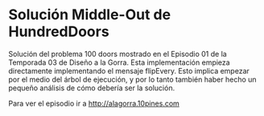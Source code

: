 # Solución Middle-Out de HundredDoors
Solución del problema 100 doors mostrado en el Episodio 01 de la Temporada 03
de Diseño a la Gorra.
Esta implementación empieza directamente implementando 
el mensaje flipEvery.
Esto implica empezar por el medio del árbol de ejecución, 
y por lo tanto también haber hecho un pequeño análisis de 
cómo debería ser la solución.

Para ver el episodio ir a http://alagorra.10pines.com